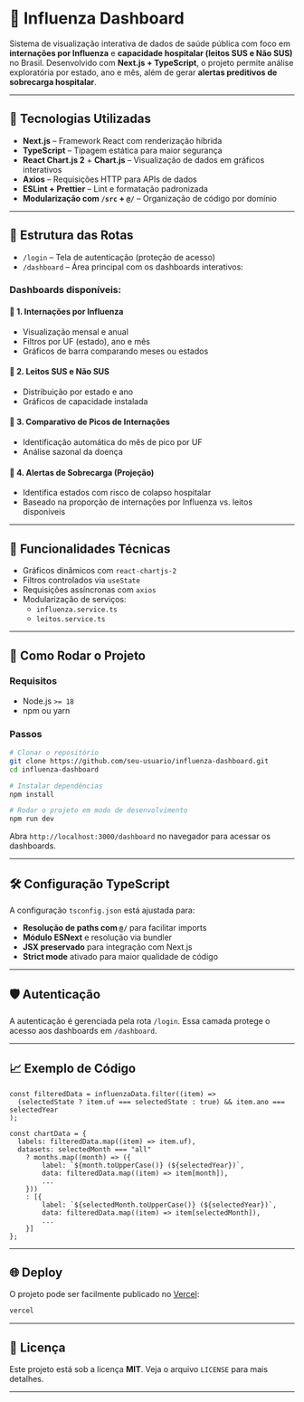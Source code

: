 


# 🦠 Influenza Dashboard

Sistema de visualização interativa de dados de saúde pública com foco em **internações por Influenza** e **capacidade hospitalar (leitos SUS e Não SUS)** no Brasil. Desenvolvido com **Next.js + TypeScript**, o projeto permite análise exploratória por estado, ano e mês, além de gerar **alertas preditivos de sobrecarga hospitalar**.

---

## 🚀 Tecnologias Utilizadas

- **Next.js** – Framework React com renderização híbrida
- **TypeScript** – Tipagem estática para maior segurança
- **React Chart.js 2** + **Chart.js** – Visualização de dados em gráficos interativos
- **Axios** – Requisições HTTP para APIs de dados
- **ESLint + Prettier** – Lint e formatação padronizada
- **Modularização com `/src` + `@/`** – Organização de código por domínio

---

## 📁 Estrutura das Rotas

- `/login` – Tela de autenticação (proteção de acesso)
- `/dashboard` – Área principal com os dashboards interativos:

### Dashboards disponíveis:

#### 📌 1. Internações por Influenza
- Visualização mensal e anual
- Filtros por UF (estado), ano e mês
- Gráficos de barra comparando meses ou estados

#### 📌 2. Leitos SUS e Não SUS
- Distribuição por estado e ano
- Gráficos de capacidade instalada

#### 📌 3. Comparativo de Picos de Internações
- Identificação automática do mês de pico por UF
- Análise sazonal da doença

#### 📌 4. Alertas de Sobrecarga (Projeção)
- Identifica estados com risco de colapso hospitalar
- Baseado na proporção de internações por Influenza vs. leitos disponíveis

---

## 🧪 Funcionalidades Técnicas

- Gráficos dinâmicos com `react-chartjs-2`
- Filtros controlados via `useState`
- Requisições assíncronas com `axios`
- Modularização de serviços:
  - `influenza.service.ts`
  - `leitos.service.ts`

---

## 🔧 Como Rodar o Projeto

### Requisitos

- Node.js `>= 18`
- npm ou yarn

### Passos

```bash
# Clonar o repositório
git clone https://github.com/seu-usuario/influenza-dashboard.git
cd influenza-dashboard

# Instalar dependências
npm install

# Rodar o projeto em modo de desenvolvimento
npm run dev
````

Abra `http://localhost:3000/dashboard` no navegador para acessar os dashboards.

---

## 🛠️ Configuração TypeScript

A configuração `tsconfig.json` está ajustada para:

* **Resolução de paths com `@/`** para facilitar imports
* **Módulo ESNext** e resolução via bundler
* **JSX preservado** para integração com Next.js
* **Strict mode** ativado para maior qualidade de código

---

## 🛡️ Autenticação

A autenticação é gerenciada pela rota `/login`. Essa camada protege o acesso aos dashboards em `/dashboard`.

---

## 📈 Exemplo de Código

```tsx
const filteredData = influenzaData.filter((item) =>
  (selectedState ? item.uf === selectedState : true) && item.ano === selectedYear
);

const chartData = {
  labels: filteredData.map((item) => item.uf),
  datasets: selectedMonth === "all"
    ? months.map((month) => ({
        label: `${month.toUpperCase()} (${selectedYear})`,
        data: filteredData.map((item) => item[month]),
        ...
    }))
    : [{
        label: `${selectedMonth.toUpperCase()} (${selectedYear})`,
        data: filteredData.map((item) => item[selectedMonth]),
        ...
    }]
};
```

---

## 🌐 Deploy

O projeto pode ser facilmente publicado no [Vercel](https://vercel.com/):

```bash
vercel
```

---


## 📄 Licença

Este projeto está sob a licença **MIT**. Veja o arquivo `LICENSE` para mais detalhes.

---
